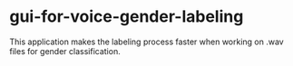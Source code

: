 # gui-for-voice-gender-labeling
This application makes the labeling process faster when working on .wav files for gender classification.
